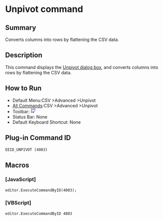# Unpivot command

## Summary

Converts columns into rows by flattening the CSV data.

## Description

This command displays the [Unpivot dialog box](../../dlg/unpivot/index), and converts columns into rows by flattening the CSV data.

## How to Run

- Default Menu:CSV \>Advanced \>Unpivot
- [All Commands](../tools/all_commands):CSV \>Advanced \>Unpivot
- Toolbar: ![](../../images/unpivot.gif)
- Status Bar: None
- Default Keyboard Shortcut: None

## Plug-in Command ID

```
EEID_UNPIVOT (4083)
```

## Macros

### \[JavaScript\]

```
editor.ExecuteCommandByID(4083);
```

### \[VBScript\]

```
editor.ExecuteCommandByID 4083
```
